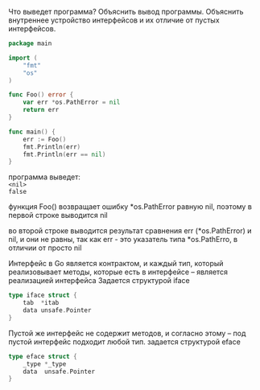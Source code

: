 Что выведет программа? Объяснить вывод программы. Объяснить внутреннее устройство интерфейсов и их отличие от пустых интерфейсов.
```go
package main

import (
    "fmt"
    "os"
)

func Foo() error {
    var err *os.PathError = nil
    return err
}

func main() {
    err := Foo()
    fmt.Println(err)
    fmt.Println(err == nil)
}
```

программа выведет:  
`<nil>`  
`false`

функция Foo() возвращает ошибку *os.PathError равную nil, поэтому в первой строке выводится nil

во второй строке выводится результат сравнения err (*os.PathError) и nil, и они не равны, так как err - это указатель типа *os.PathErro, в отличии от просто nil


Интерфейс в Go является контрактом, и каждый тип, который реализовывает методы,
которые есть в интерфейсе – является реализацией интерфейса
Задается структурой iface
```go
type iface struct {  
    tab  *itab  
    data unsafe.Pointer  
}
```

Пустой же интерфейс не содержит методов, и согласно этому – под пустой интерфейс
подходит любой тип.
задается структурой eface
```go
type eface struct {
	_type *_type
	data  unsafe.Pointer
}
```
